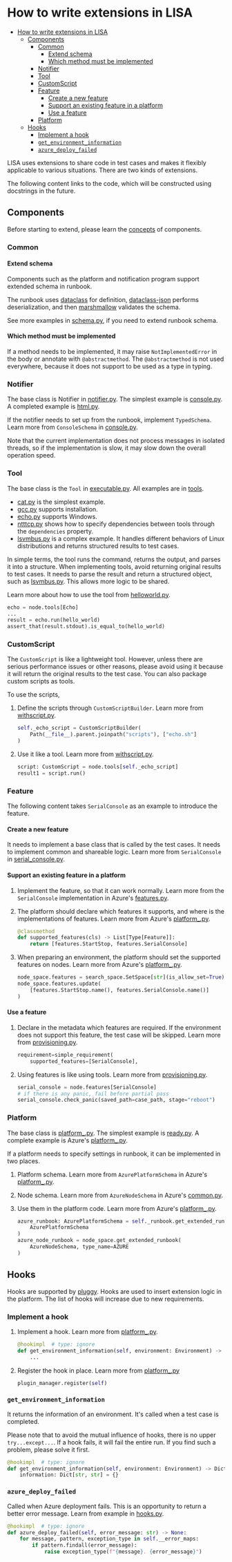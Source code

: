 # How to write extensions in LISA

- [How to write extensions in LISA](#how-to-write-extensions-in-lisa)
  - [Components](#components)
    - [Common](#common)
      - [Extend schema](#extend-schema)
      - [Which method must be implemented](#which-method-must-be-implemented)
    - [Notifier](#notifier)
    - [Tool](#tool)
    - [CustomScript](#customscript)
    - [Feature](#feature)
      - [Create a new feature](#create-a-new-feature)
      - [Support an existing feature in a platform](#support-an-existing-feature-in-a-platform)
      - [Use a feature](#use-a-feature)
    - [Platform](#platform)
  - [Hooks](#hooks)
    - [Implement a hook](#implement-a-hook)
    - [`get_environment_information`](#get_environment_information)
    - [`azure_deploy_failed`](#azure_deploy_failed)

LISA uses extensions to share code in test cases and makes it flexibly applicable to various situations. There are two kinds of extensions.

The following content links to the code, which will be constructed using docstrings in the future.

## Components

Before starting to extend, please learn the [concepts](./concepts.md) of components.

### Common

#### Extend schema

Components such as the platform and notification program support extended schema in runbook.

The runbook uses [dataclass](https://docs.python.org/3/library/dataclasses.html) for definition, [dataclass-json](https://github.com/lidatong/dataclasses-json/) performs deserialization, and then [marshmallow](https://marshmallow.readthedocs.io/en/3.0/api_reference.html) validates the schema.

See more examples in [schema.py](../lisa/schema.py), if you need to extend runbook schema.

#### Which method must be implemented

If a method needs to be implemented, it may raise `NotImplementedError` in the body or annotate with `@abstractmethod`. The `@abstractmethod` is not used everywhere, because it does not support to be used as a type in typing.

### Notifier

The base class is Notifier in [notifier.py](../lisa/notifier.py). The simplest example is [console.py](../lisa/notifiers/console.py). A completed example is [html.py](../lisa/notifiers/html.py).

If the notifier needs to set up from the runbook, implement `TypedSchema`. Learn more from `ConsoleSchema` in [console.py](../lisa/notifiers/console.py).

Note that the current implementation does not process messages in isolated threads, so if the implementation is slow, it may slow down the overall operation speed.

### Tool

The base class is the `Tool` in [executable.py](../lisa/executable.py). All examples are in [tools](../lisa/tools).

- [cat.py](../lisa/tools/cat.py) is the simplest example.
- [gcc.py](../lisa/tools/gcc.py) supports installation.
- [echo.py](../lisa/tools/echo.py) supports Windows.
- [ntttcp.py](../lisa/tools/ntttcp.py) shows how to specify dependencies between tools through the `dependencies` property.
- [lsvmbus.py](../lisa/tools/lsvmbus.py) is a complex example. It handles different behaviors of Linux distributions and returns structured results to test cases.

In simple terms, the tool runs the command, returns the output, and parses it into a structure. When implementing tools, avoid returning original results to test cases. It needs to parse the result and return a structured object, such as [lsvmbus.py](../lisa/tools/lsvmbus.py). This allows more logic to be shared.

Learn more about how to use the tool from [helloworld.py](../examples/testsuites/helloworld.py).

```python
echo = node.tools[Echo]
...
result = echo.run(hello_world)
assert_that(result.stdout).is_equal_to(hello_world)
```

### CustomScript

The `CustomScript` is like a lightweight tool. However, unless there are serious performance issues or other reasons, please avoid using it because it will return the original results to the test case. You can also package custom scripts as tools.

To use the scripts,

1. Define the scripts through `CustomScriptBuilder`. Learn more from [withscript.py](../examples/testsuites/withscript.py).

    ```python
    self._echo_script = CustomScriptBuilder(
        Path(__file__).parent.joinpath("scripts"), ["echo.sh"]
    )
    ```

2. Use it like a tool. Learn more from [withscript.py](../examples/testsuites/withscript.py).

    ```python
    script: CustomScript = node.tools[self._echo_script]
    result1 = script.run()
    ```

### Feature

The following content takes `SerialConsole` as an example to introduce the feature.

#### Create a new feature

It needs to implement a base class that is called by the test cases. It needs to implement common and shareable logic. Learn more from `SerialConsole` in [serial_console.py](../lisa/features/serial_console.py).

#### Support an existing feature in a platform

1. Implement the feature, so that it can work normally. Learn more from the `SerialConsole` implementation in Azure's [features.py](../lisa/sut_orchestrator/azure/features.py).

1. The platform should declare which features it supports, and where is the implementations of features. Learn more from Azure's [platform_.py](../lisa/sut_orchestrator/azure/platform_.py).

    ```python
    @classmethod
    def supported_features(cls) -> List[Type[Feature]]:
        return [features.StartStop, features.SerialConsole]
    ```

1. When preparing an environment, the platform should set the supported features on nodes. Learn more from Azure's [platform_.py](../lisa/sut_orchestrator/azure/platform_.py).

    ```python
    node_space.features = search_space.SetSpace[str](is_allow_set=True)
    node_space.features.update(
        [features.StartStop.name(), features.SerialConsole.name()]
    )
    ```

#### Use a feature

1. Declare in the metadata which features are required. If the environment does not support this feature, the test case will be skipped. Learn more from [provisioning.py](../microsoft/testsuites/core/provisioning.py).

    ```python
    requirement=simple_requirement(
        supported_features=[SerialConsole],
    ```

1. Using features is like using tools. Learn more from [provisioning.py](../microsoft/testsuites/core/provisioning.py).

    ```python
    serial_console = node.features[SerialConsole]
    # if there is any panic, fail before partial pass
    serial_console.check_panic(saved_path=case_path, stage="reboot")
    ```

### Platform

The base class is [platform_.py](../lisa/platform_.py). The simplest example is [ready.py](../lisa/sut_orchestrator/ready.py). A complete example is Azure's [platform_.py](../lisa/sut_orchestrator/azure/platform_.py).

If a platform needs to specify settings in runbook, it can be implemented in two places.

1. Platform schema. Learn more from `AzurePlatformSchema` in Azure's [platform_.py](../lisa/sut_orchestrator/azure/platform_.py).

1. Node schema. Learn more from `AzureNodeSchema` in Azure's [common.py](../lisa/sut_orchestrator/azure/common.py).

1. Use them in the platform code. Learn more from Azure's [platform_.py](../lisa/sut_orchestrator/azure/platform_.py).

    ```python
    azure_runbook: AzurePlatformSchema = self._runbook.get_extended_runbook(
        AzurePlatformSchema
    )
    azure_node_runbook = node_space.get_extended_runbook(
        AzureNodeSchema, type_name=AZURE
    )
    ```

## Hooks

Hooks are supported by [pluggy](https://pluggy.readthedocs.io/en/latest/). Hooks are used to insert extension logic in the platform. The list of hooks will increase due to new requirements.

### Implement a hook

1. Implement a hook. Learn more from [platform_.py](../lisa/platform_.py).

    ```python
    @hookimpl  # type: ignore
    def get_environment_information(self, environment: Environment) -> Dict[str, str]:
        ...
    ```

2. Register the hook in place. Learn more from [platform_.py](../lisa/platform_.py)

    ```python
    plugin_manager.register(self)
    ```

### `get_environment_information`

It returns the information of an environment. It's called when a test case is completed.

Please note that to avoid the mutual influence of hooks, there is no upper `try...except...`. If a hook fails, it will fail the entire run. If you find such a problem, please solve it first.

```python
@hookimpl  # type: ignore
def get_environment_information(self, environment: Environment) -> Dict[str, str]:
    information: Dict[str, str] = {}
```

### `azure_deploy_failed`

Called when Azure deployment fails. This is an opportunity to return a better error message. Learn from example in [hooks.py](../lisa/sut_orchestrator/azure/hooks.py).

```python
@hookimpl  # type: ignore
def azure_deploy_failed(self, error_message: str) -> None:
    for message, pattern, exception_type in self.__error_maps:
        if pattern.findall(error_message):
            raise exception_type(f"{message}. {error_message}")
```
